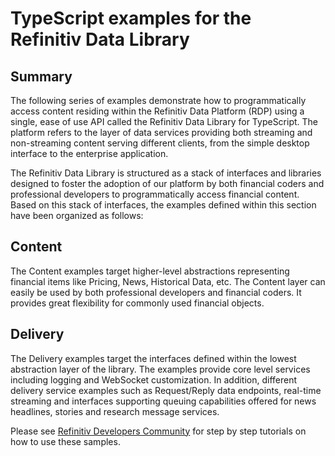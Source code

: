 # TypeScript examples for the Refinitiv Data Library

## Summary

The following series of examples demonstrate how to programmatically access content residing within the Refinitiv Data Platform (RDP) using a single, ease of use API called the Refinitiv Data Library for TypeScript. The platform refers to the layer of data services providing both streaming and non-streaming content serving different clients, from the simple desktop interface to the enterprise application.

The Refinitiv Data Library is structured as a stack of interfaces and libraries designed to foster the adoption of our platform by both financial coders and professional developers to programmatically access financial content. Based on this stack of interfaces, the examples defined within this section have been organized as follows:

## Content

The Content examples target higher-level abstractions representing financial items like Pricing, News, Historical Data, etc. The Content layer can easily be used by both professional developers and financial coders. It provides great flexibility for commonly used financial objects.


## Delivery

The Delivery examples target the interfaces defined within the lowest abstraction layer of the library. The examples provide core level services including logging and WebSocket customization. In addition, different delivery service examples such as Request/Reply data endpoints, real-time streaming and interfaces supporting queuing capabilities offered for news headlines, stories and research message services.

Please see [Refinitiv Developers Community](https://developers.refinitiv.com/) for step by step tutorials on how to use these samples. 